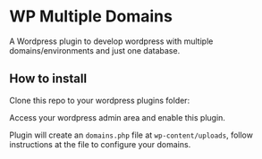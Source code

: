 # WP Multiple Domains

A Wordpress plugin to develop wordpress with multiple domains/environments and just one database.

## How to install

Clone this repo to your wordpress plugins folder:

Access your wordpress admin area and enable this plugin.

Plugin will create an `domains.php` file at `wp-content/uploads`, follow instructions at the file to configure your domains.